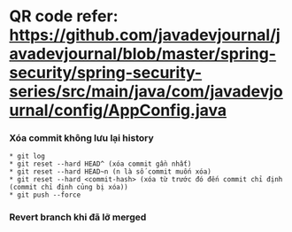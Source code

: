 # QR code refer: https://github.com/javadevjournal/javadevjournal/blob/master/spring-security/spring-security-series/src/main/java/com/javadevjournal/config/AppConfig.java

### Xóa commit không lưu lại history
	* git log
	* git reset --hard HEAD^ (xóa commit gần nhất)
	* git reset --hard HEAD~n (n là số commit muốn xóa)
	* git reset --hard <commit-hash> (xóa từ trước đó đến commit chỉ định (commit chỉ định củng bị xóa))
	* git push --force
	
### Revert branch khi đã lỡ merged


